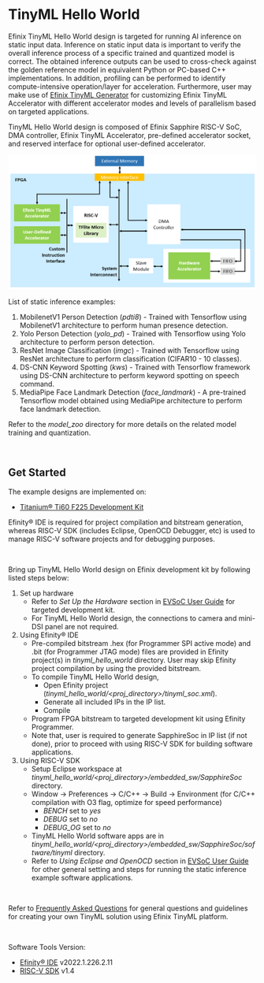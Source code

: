 # TinyML Hello World

Efinix TinyML Hello World design is targeted for running AI inference on static input data. Inference on static input data is important to verify the overall inference process of a specific trained and quantized model is correct. The obtained inference outputs can be used to cross-check against the golden reference model in equivalent Python or PC-based C++ implementations. In addition, profiling can be performed to identify compute-intensive operation/layer for acceleration. Furthermore, user may make use of [Efinix TinyML Generator](../tools/tinyml_generator/README.md) for customizing Efinix TinyML Accelerator with different accelerator modes and levels of parallelism based on targeted applications.

TinyML Hello World design is composed of Efinix Sapphire RISC-V SoC, DMA controller, Efinix TinyML Accelerator, pre-defined accelerator socket, and reserved interface for optional user-defined accelerator.

<img src="../docs/tinyml_hello_world_top_level.png "/>


<br />

List of static inference examples:
1. MobilenetV1 Person Detection (*pdti8*) - Trained with Tensorflow using MobilenetV1 architecture to perform human presence detection.
2. Yolo Person Detection (*yolo_pd*) - Trained with Tensorflow using Yolo architecture to perform person detection.
3. ResNet Image Classification (*imgc*) - Trained with Tensorflow using ResNet architecture to perform classification (CIFAR10 - 10 classes).
4. DS-CNN Keyword Spotting (*kws*) - Trained with Tensorflow framework using DS-CNN architecture to perform keyword spotting on speech command.
5. MediaPipe Face Landmark Detection (*face_landmark*) - A pre-trained Tensorflow model obtained using MediaPipe architecture to perform face landmark detection.


Refer to the *model_zoo* directory for more details on the related model training and quantization.

<br />

## Get Started
The example designs are implemented on:
- [Titanium® Ti60 F225 Development Kit](https://www.efinixinc.com/products-devkits-titaniumti60f225.html)

Efinity® IDE is required for project compilation and bitstream generation, whereas RISC-V SDK (includes Eclipse, OpenOCD Debugger, etc) is used to manage RISC-V software projects and for debugging purposes.

<br />

Bring up TinyML Hello World design on Efinix development kit by following listed steps below:
1. Set up hardware
   - Refer to *Set Up the Hardware* section in [EVSoC User Guide](https://www.efinixinc.com/support/docsdl.php?s=ef&pn=UG-EVSOC) for targeted development kit.
   - For TinyML Hello World design, the connections to camera and mini-DSI panel are not required.
2. Using Efinity® IDE
   - Pre-compiled bitstream .hex (for Programmer SPI active mode) and .bit (for Programmer JTAG mode) files are provided in Efinity project(s) in *tinyml_hello_world* directory. User may skip Efinity project compilation by using the provided bitstream.
   - To compile TinyML Hello World design,
      - Open Efinity project (*tinyml_hello_world/<proj_directory>/tinyml_soc.xml*).
      - Generate all included IPs in the IP list.
      - Compile
   - Program FPGA bitstream to targeted development kit using Efinity Programmer.
   - Note that, user is required to generate SapphireSoc in IP list (if not done), prior to proceed with using RISC-V SDK for building software applications.
3. Using RISC-V SDK
   - Setup Eclipse workspace at *tinyml_hello_world/<proj_directory>/embedded_sw/SapphireSoc* directory.
   - Window -> Preferences -> C/C++ -> Build -> Environment (for C/C++ compilation with O3 flag, optimize for speed performance)
      - *BENCH* set to *yes*
      - *DEBUG* set to *no*
      - *DEBUG_OG* set to *no*
   - TinyML Hello World software apps are in *tinyml_hello_world/<proj_directory>/embedded_sw/SapphireSoc/software/tinyml* directory.
   - Refer to *Using Eclipse and OpenOCD* section in [EVSoC User Guide](https://www.efinixinc.com/support/docsdl.php?s=ef&pn=UG-EVSOC) for other general setting and steps for running the static inference example software applications.

<br />

Refer to [Frequently Asked Questions](../docs/faq.md) for general questions and guidelines for creating your own TinyML solution using Efinix TinyML platform.

<br />

Software Tools Version:
- [Efinity® IDE](https://www.efinixinc.com/support/efinity.php) v2022.1.226.2.11
- [RISC-V SDK](https://www.efinixinc.com/support/ip/riscv-sdk.php) v1.4